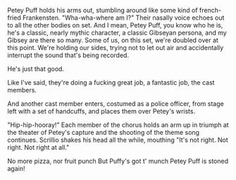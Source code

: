 Petey Puff holds his arms out, stumbling around like some kind of french-fried Frankensten. "Wha-wha-where am I?" Their nasally voice echoes out to all the other bodies on set. And I mean, Petey Puff, you know who he is, he's a classic, nearly mythic character, a classic Gibseyan persona, and my Gibsey are there so many. Some of us, on this set, we're doubled over at this point. We're holding our sides, trying not to let out air and accidentally interrupt the sound that's being recorded.

He's just that good.

Like I've said, they're doing a fucking great job, a fantastic job, the cast members.

And another cast member enters, costumed as a police officer, from stage left with a set of handcuffs, and places them over Petey's wrists.

"Hip-hip-hooray!" Each member of the chorus holds an arm up in triumph at the theater of Petey's capture and the shooting of the theme song continues. Scrillio shakes his head all the while, mouthing "It's not right. Not right. Not right at all."

No more pizza, nor fruit punch But Puffy's got t' munch Petey Puff is stoned again!